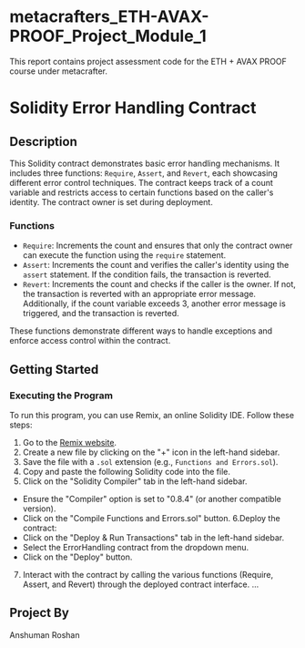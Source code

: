 # metacrafters_ETH-AVAX-PROOF_Project_Module_1
This report contains project assessment code for the ETH + AVAX PROOF course under metacrafter.

# Solidity Error Handling Contract

## Description

This Solidity contract demonstrates basic error handling mechanisms. It includes three functions: `Require`, `Assert`, and `Revert`, each showcasing different error control techniques. The contract keeps track of a count variable and restricts access to certain functions based on the caller's identity. The contract owner is set during deployment.

### Functions

- `Require`: Increments the count and ensures that only the contract owner can execute the function using the `require` statement.
- `Assert`: Increments the count and verifies the caller's identity using the `assert` statement. If the condition fails, the transaction is reverted.
- `Revert`: Increments the count and checks if the caller is the owner. If not, the transaction is reverted with an appropriate error message. Additionally, if the count variable exceeds 3, another error message is triggered, and the transaction is reverted.

These functions demonstrate different ways to handle exceptions and enforce access control within the contract.

## Getting Started

### Executing the Program

To run this program, you can use Remix, an online Solidity IDE. Follow these steps:

1. Go to the [Remix website](https://remix.ethereum.org/).
2. Create a new file by clicking on the "+" icon in the left-hand sidebar.
3. Save the file with a `.sol` extension (e.g., `Functions and Errors.sol`).
4. Copy and paste the following Solidity code into the file.
5. Click on the "Solidity Compiler" tab in the left-hand sidebar.
- Ensure the "Compiler" option is set to "0.8.4" (or another compatible version).
- Click on the "Compile Functions and Errors.sol" button.
6.Deploy the contract:
- Click on the "Deploy & Run Transactions" tab in the left-hand sidebar.
- Select the ErrorHandling contract from the dropdown menu.
- Click on the "Deploy" button.
7. Interact with the contract by calling the various functions (Require, Assert, and Revert) through the deployed contract interface.
...
## Project By
Anshuman Roshan


